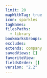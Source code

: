```yaml
---
limit: 20
mapWithTag: true
icon: sparkles
tagNames: 
filesPaths:
  - library
bookmarksGroups: 
excludes: 
extends: company
savedViews: []
favoriteView: 
fieldsOrder: []
version: "2.2"
---
```

